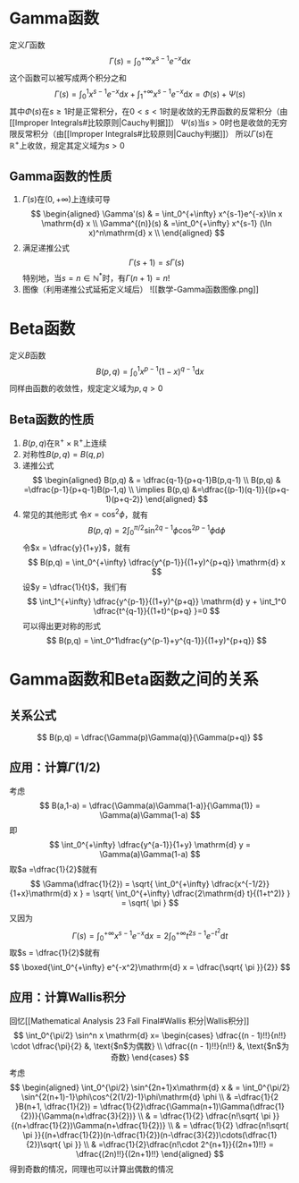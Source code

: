 # Gamma函数
定义$\Gamma$函数
$$
\Gamma(s) = \int_0^{+\infty} x^{s-1}e^{-x}\mathrm{d} x
$$
这个函数可以被写成两个积分之和
$$
\Gamma(s) = \int_0^1 x^{s-1}e^{-x} \mathrm{d} x + \int_1^{+\infty} x^{s-1}e^{-x} \mathrm{d} x = \Phi(s) + \Psi(s)
$$
其中$\Phi(s)$在$s\ge 1$时是正常积分，在$0<s<1$时是收敛的无界函数的反常积分（由[[Improper Integrals#比较原则|Cauchy判据]]）
$\Psi(s)$当$s>0$时也是收敛的无穷限反常积分（由[[Improper Integrals#比较原则|Cauchy判据]]）
所以$\Gamma(s)$在$\mathbb{R}^+$上收敛，规定其定义域为$s>0$
## Gamma函数的性质
1. $\Gamma(s)$在$(0,+\infty)$上连续可导
$$
\begin{aligned}
\Gamma'(s)  & = \int_0^{+\infty} x^{s-1}e^{-x}\ln x \mathrm{d} x \\
\Gamma^{(n)}(s)   & =\int_0^{+\infty} x^{s-1} (\ln x)^n\mathrm{d} x \\
\end{aligned}
$$
2. 满足递推公式
$$
\Gamma(s+1) = s\Gamma(s)
$$
特别地，当$s = n \in \mathbb{N}^*$时，有$\Gamma(n + 1) = n!$
3. 图像（利用递推公式延拓定义域后）
![[数学-Gamma函数图像.png]]
# Beta函数
定义$B$函数
$$
B(p,q) = \int_0^1x^{p-1}(1-x)^{q-1}\mathrm{d} x
$$
同样由函数的收敛性，规定定义域为$p,q>0$
## Beta函数的性质
1. $B(p,q)$在$\mathbb{R}^+ \times \mathbb{R}^+$上连续
2. 对称性$B(p,q) = B(q,p)$
3. 递推公式
$$
\begin{aligned}
B(p,q)  & = \dfrac{q-1}{p+q-1}B(p,q-1) \\
B(p,q)  & =\dfrac{p-1}{p+q-1}B(p-1,q) \\
\implies   B(p,q) &=\dfrac{(p-1)(q-1)}{(p+q-1)(p+q-2)}
\end{aligned}
$$
4. 常见的其他形式
令$x = \cos^2 \phi$，就有
$$
B(p,q) = 2\int_0^{\pi/2} \sin^{2q-1}\phi \cos^{2p-1}\phi\mathrm{d} \phi
$$
令$x = \dfrac{y}{1+y}$，就有
$$
B(p,q) = \int_0^{+\infty} \dfrac{y^{p-1}}{(1+y)^{p+q}} \mathrm{d} x
$$
设$y = \dfrac{1}{t}$，我们有
$$
\int_1^{+\infty} \dfrac{y^{p-1}}{(1+y)^{p+q}} \mathrm{d} y + \int_1^0 \dfrac{t^{q-1}}{(1+t)^{p+q} }=0
$$
可以得出更对称的形式
$$
B(p,q) = \int_0^1\dfrac{y^{p-1}+y^{q-1}}{(1+y)^{p+q}}
$$
# Gamma函数和Beta函数之间的关系
## 关系公式
$$
B(p,q) = \dfrac{\Gamma(p)\Gamma(q)}{\Gamma(p+q)}
$$


## 应用：计算$\Gamma(1/2)$
考虑
$$
B(a,1-a) = \dfrac{\Gamma(a)\Gamma(1-a)}{\Gamma(1)} = \Gamma(a)\Gamma(1-a)
$$
即
$$
\int_0^{+\infty} \dfrac{y^{a-1}}{1+y} \mathrm{d} y = \Gamma(a)\Gamma(1-a)
$$
取$a =\dfrac{1}{2}$就有
$$
\Gamma(\dfrac{1}{2}) = \sqrt{ \int_0^{+\infty} \dfrac{x^{-1/2}}{1+x}\mathrm{d} x } = \sqrt{ \int_0^{+\infty} \dfrac{2\mathrm{d} t}{(1+t^2)} } = \sqrt{ \pi }
$$
又因为
$$
\Gamma(s) = \int_0^{+\infty} x^{s-1}e^{-x}\mathrm{d} x = 2\int_0^{+\infty} t^{2s-1}e^{-t^2} \mathrm{d} t
$$
取$s = \dfrac{1}{2}$就有
$$
\boxed{\int_0^{+\infty} e^{-x^2}\mathrm{d} x = \dfrac{\sqrt{ \pi }}{2}}
$$

## 应用：计算Wallis积分
回忆[[Mathematical Analysis 23 Fall Final#Wallis 积分|Wallis积分]]
$$
\int_0^{\pi/2} \sin^n x \mathrm{d} x= \begin{cases}
\dfrac{(n - 1)!!}{n!!} \cdot \dfrac{\pi}{2} &, \text{$n$为偶数} \\
\dfrac{(n - 1)!!}{n!!} &, \text{$n$为奇数}
\end{cases}
$$
考虑
$$
\begin{aligned}
\int_0^{\pi/2} \sin^{2n+1}x\mathrm{d} x  & = \int_0^{\pi/2} \sin^{2(n+1)-1}\phi\cos^{2(1/2)-1}\phi\mathrm{d} \phi \\
 & =\dfrac{1}{2 }B(n+1, \dfrac{1}{2}) = \dfrac{1}{2}\dfrac{\Gamma(n+1)\Gamma(\dfrac{1}{2})}{\Gamma(n+\dfrac{3}{2})} \\
 & = \dfrac{1}{2} \dfrac{n!\sqrt{ \pi }}{(n+\dfrac{1}{2})\Gamma(n+\dfrac{1}{2})} \\
 & = \dfrac{1}{2} \dfrac{n!\sqrt{ \pi }}{(n+\dfrac{1}{2})(n-\dfrac{1}{2})(n-\dfrac{3}{2})\cdots(\dfrac{1}{2})\sqrt{ \pi }} \\
 & =\dfrac{1}{2}\dfrac{n!\cdot 2^{n+1}}{(2n+1)!!} = \dfrac{(2n)!!}{(2n+1)!!}
\end{aligned}
$$
得到奇数的情况，同理也可以计算出偶数的情况

